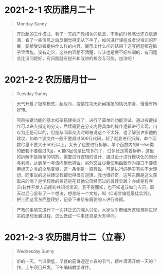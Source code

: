 # 2021-2-1 农历腊月二十
> Monday Sunny

> 开启新的工作模式，看了一天的产教相关的信息，不看的时候感觉还自信满满，看了一些信息之后反倒觉得无从下手了，如何进行课程或者说培训的开展，要给受训者提供什么样的内容，展示出什么样的结果？这写问题都在脑子里盘旋，没有定论，这些内容想不清楚，应该也是做不好培训的，有问题总比没问题好，有问题就有提升和改进的机会与可能，加油吧！

# 2021-2-2 农历腊月廿一
> Tuesday Sunny

> 天气开启了极寒模式，超级冷，疫情在每天新闻播报的情况来看，慢慢有所好转。

> 项目按键功能的基本框架搭建完成了，进行了简单的功能测试，通过按键操作可以进入指定的分支，后续需要在分支内将具体的操作逻辑进行实现，自以为还是可以的，但是与同事交流时却被说这个不太好，也了解到许多他的建议，如单个源文件一般不要超过500行代码，超了就要进行拆解，单个函数尽量不要大于50行以上，太长了也要进行拆解，单个函数内的if-else类的嵌套不要超过3层，可能3层也是比较多的了，过多还是需要拆解，这里的拆解不是简单的切割，需要进行逻辑的设计，通过设计进行模块化的划分与剥离，达到单一与该内聚低耦合。另外交互尽量使用函数作为接口不要使用标志之类的全局变量，这一条倒是一直有说，可是执行的确实有些不太理想。同事说的这些建议我都觉得很有道理，我也很好奇，这写东西是这么获取来的呢？是学校教的买还是在其他公司经历过的最佳实践？亦或是程序员/软件开发人员间的共识或常识，我不得而知，也不知道该如何去问。聊天过后心里有了一个想法，想总结一个文档，叫《C语言编程最佳实践》，把上面这写东西整理好，记录下来给有需要的人进行查阅。

> 产教的事情又进行了一次非正式的深入讨论，大家似乎都经历这理想照进现实的思想发展过程，怎么做成一件事还真是大有学问。

# 2021-2-3 农历腊月廿二（立春）
> Wednesday Sunny

> 新的一天，气温很低，早餐的筋饼迎迎立春的节气，精神满满开始一天的工作，上午项目开发，下午编辑教学课件。
